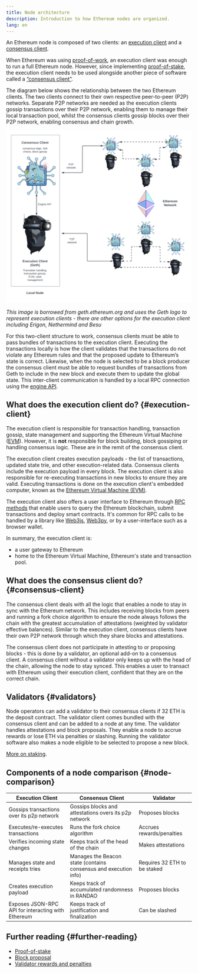 ```yaml
---
title: Node architecture
description: Introduction to how Ethereum nodes are organized.
lang: en
---
```


An Ethereum node is composed of two clients: an [execution client](/developers/docs/nodes-and-clients/#execution-clients) and a [consensus client](/developers/docs/nodes-and-clients/#consensus-clients).

When Ethereum was using [proof-of-work](/developers/docs/consensus-mechanisms/pow/), an execution client was enough to run a full Ethereum node. However, since implementing [proof-of-stake](/developers/docs/consensus-mechanisms/pow/), the execution client needs to be used alongside another piece of software called a [“consensus client”](/developers/docs/nodes-and-clients/#consensus-clients).

The diagram below shows the relationship between the two Ethereum clients. The two clients connect to their own respective peer-to-peer (P2P) networks. Separate P2P networks are needed as the execution clients gossip transactions over their P2P network, enabling them to manage their local transaction pool, whilst the consensus clients gossip blocks over their P2P network, enabling consensus and chain growth.

![](node-architecture-text-background.png)

_This image is borrowed from geth.ethereum.org and uses the Geth logo to represent execution clients - there are other options for the execution client including Erigon, Nethermind and Besu_

For this two-client structure to work, consensus clients must be able to pass bundles of transactions to the execution client. Executing the transactions locally is how the client validates that the transactions do not violate any Ethereum rules and that the proposed update to Ethereum’s state is correct. Likewise, when the node is selected to be a block producer the consensus client must be able to request bundles of transactions from Geth to include in the new block and execute them to update the global state. This inter-client communication is handled by a local RPC connection using the [engine API](https://github.com/ethereum/execution-apis/blob/main/src/engine/specification.md).

## What does the execution client do? {#execution-client}

The execution client is responsible for transaction handling, transaction gossip, state management and supporting the Ethereum Virtual Machine ([EVM](/developers/docs/evm/)). However, it is **not** responsible for block building, block gossiping or handling consensus logic. These are in the remit of the consensus client.

The execution client creates execution payloads - the list of transactions, updated state trie, and other execution-related data. Consensus clients include the execution payload in every block. The execution client is also responsible for re-executing transactions in new blocks to ensure they are valid. Executing transactions is done on the execution client's embedded computer, known as the [Ethereum Virtual Machine (EVM)](/developers/docs/evm).

The execution client also offers a user interface to Ethereum through [RPC methods](/developers/docs/apis/json-rpc) that enable users to query the Ethereum blockchain, submit transactions and deploy smart contracts. It's common for RPC calls to be handled by a library like [Web3js](https://web3js.readthedocs.io/en/v1.8.0/), [Web3py](https://web3py.readthedocs.io/en/v5/), or by a user-interface such as a browser wallet.

In summary, the execution client is:

- a user gateway to Ethereum
- home to the Ethereum Virtual Machine, Ethereum's state and transaction pool.

## What does the consensus client do? {#consensus-client}

The consensus client deals with all the logic that enables a node to stay in sync with the Ethereum network. This includes receiving blocks from peers and running a fork choice algorithm to ensure the node always follows the chain with the greatest accumulation of attestations (weighted by validator effective balances). Similar to the execution client, consensus clients have their own P2P network through which they share blocks and attestations.

The consensus client does not participate in attesting to or proposing blocks - this is done by a validator, an optional add-on to a consensus client. A consensus client without a validator only keeps up with the head of the chain, allowing the node to stay synced. This enables a user to transact with Ethereum using their execution client, confident that they are on the correct chain.

## Validators {#validators}

Node operators can add a validator to their consensus clients if 32 ETH is the deposit contract. The validator client comes bundled with the consensus client and can be added to a node at any time. The validator handles attestations and block proposals. They enable a node to accrue rewards or lose ETH via penalties or slashing. Running the validator software also makes a node eligible to be selected to propose a new block.

[More on staking](/staking/).

## Components of a node comparison {#node-comparison}

| Execution Client                                   | Consensus Client                                                 | Validator                    |
| -------------------------------------------------- | ---------------------------------------------------------------- | ---------------------------- |
| Gossips transactions over its p2p network          | Gossips blocks and attestations overs its p2p network            | Proposes blocks              |
| Executes/re-executes transactions                  | Runs the fork choice algorithm                                   | Accrues rewards/penalties    |
| Verifies incoming state changes                    | Keeps track of the head of the chain                             | Makes attestations           |
| Manages state and receipts tries                   | Manages the Beacon state (contains consensus and execution info) | Requires 32 ETH to be staked |
| Creates execution payload                          | Keeps track of accumulated randomness in RANDAO                  | Proposes blocks              |
| Exposes JSON-RPC API for interacting with Ethereum | Keeps track of justification and finalization                    | Can be slashed               |

## Further reading {#further-reading}

- [Proof-of-stake](/developers/docs/consensus-mechanisms/pos)
- [Block proposal](/developers/docs/consensus-mechanisms/pos/block-proposal)
- [Validator rewards and penalties](/developers/docs/consensus-mechanisms/pos/rewards-and-penalties)
